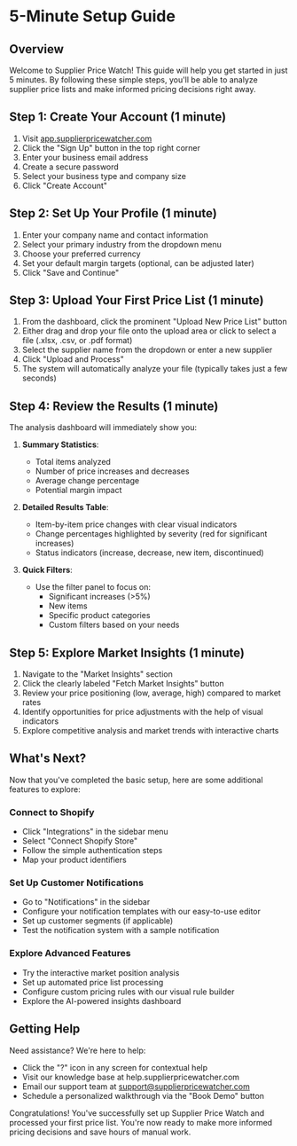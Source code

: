 
# 5-Minute Setup Guide

## Overview

Welcome to Supplier Price Watch! This guide will help you get started in just 5 minutes. By following these simple steps, you'll be able to analyze supplier price lists and make informed pricing decisions right away.

## Step 1: Create Your Account (1 minute)

1. Visit [app.supplierpricewatcher.com](https://app.supplierpricewatcher.com)
2. Click the "Sign Up" button in the top right corner
3. Enter your business email address
4. Create a secure password
5. Select your business type and company size
6. Click "Create Account"

## Step 2: Set Up Your Profile (1 minute)

1. Enter your company name and contact information
2. Select your primary industry from the dropdown menu
3. Choose your preferred currency
4. Set your default margin targets (optional, can be adjusted later)
5. Click "Save and Continue"

## Step 3: Upload Your First Price List (1 minute)

1. From the dashboard, click the prominent "Upload New Price List" button
2. Either drag and drop your file onto the upload area or click to select a file (.xlsx, .csv, or .pdf format)
3. Select the supplier name from the dropdown or enter a new supplier
4. Click "Upload and Process"
5. The system will automatically analyze your file (typically takes just a few seconds)

## Step 4: Review the Results (1 minute)

The analysis dashboard will immediately show you:

1. **Summary Statistics**:
   - Total items analyzed
   - Number of price increases and decreases
   - Average change percentage
   - Potential margin impact

2. **Detailed Results Table**:
   - Item-by-item price changes with clear visual indicators
   - Change percentages highlighted by severity (red for significant increases)
   - Status indicators (increase, decrease, new item, discontinued)

3. **Quick Filters**:
   - Use the filter panel to focus on:
     - Significant increases (>5%)
     - New items
     - Specific product categories
     - Custom filters based on your needs

## Step 5: Explore Market Insights (1 minute)

1. Navigate to the "Market Insights" section
2. Click the clearly labeled "Fetch Market Insights" button
3. Review your price positioning (low, average, high) compared to market rates
4. Identify opportunities for price adjustments with the help of visual indicators
5. Explore competitive analysis and market trends with interactive charts

## What's Next?

Now that you've completed the basic setup, here are some additional features to explore:

### Connect to Shopify
- Click "Integrations" in the sidebar menu
- Select "Connect Shopify Store"
- Follow the simple authentication steps
- Map your product identifiers

### Set Up Customer Notifications
- Go to "Notifications" in the sidebar
- Configure your notification templates with our easy-to-use editor
- Set up customer segments (if applicable)
- Test the notification system with a sample notification

### Explore Advanced Features
- Try the interactive market position analysis
- Set up automated price list processing
- Configure custom pricing rules with our visual rule builder
- Explore the AI-powered insights dashboard

## Getting Help

Need assistance? We're here to help:

- Click the "?" icon in any screen for contextual help
- Visit our knowledge base at help.supplierpricewatcher.com
- Email our support team at support@supplierpricewatcher.com
- Schedule a personalized walkthrough via the "Book Demo" button

Congratulations! You've successfully set up Supplier Price Watch and processed your first price list. You're now ready to make more informed pricing decisions and save hours of manual work.

